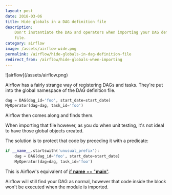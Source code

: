 ```yaml
---
layout: post
date: 2018-03-06
title: Hide globals in a DAG definition file
description:
    Don't instantiate the DAG and operators when importing your DAG definition
    file.
category: airflow
image: /assets/airflow-wide.png
permalink: /airflow/hide-globals-in-dag-definition-file
redirect_from: /airflow/hide-globals-when-importing
---
```

<div class="wide-logos" markdown="1">
![airflow](/assets/airflow.png)
</div>

Airflow has a fairly strange way of registering DAGs and tasks. They're put
into the global namespace of the DAG definition file.

```python
dag = DAG(dag_id='foo', start_date=start_date)
MyOperator(dag=dag, task_id='foo')
```

Airflow then comes along and finds them.

When importing that file however, as you do when unit testing, it's not ideal
to have those global objects created.

The solution is to protect that code by preceding it with a predicate:

```python
if __name__.startswith('unusual_prefix'):
    dag = DAG(dag_id='foo', start_date=start_date)
    MyOperator(dag=dag, task_id='foo')
```

This is Airflow's equivalent of [if __name__ ==
"__main__"](http://effbot.org/pyfaq/tutor-what-is-if-name-main-for.htm).

Airflow will still find your DAG as normal, however that code inside the block
won't be executed when the module is imported.
